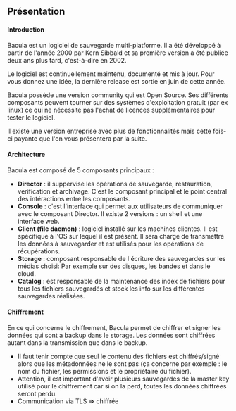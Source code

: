 ## Présentation 

#### Introduction

Bacula est un logiciel de sauvegarde multi-platforme. Il a été développé à partir de l'année 2000 par Kern Sibbald et sa première version a été publiée deux ans plus tard, c'est-à-dire en 2002. 

Le logiciel est continuellement maintenu, documenté et mis à jour. Pour vous donnez une idée, la dernière release est sortie en juin de cette année. 

Bacula possède une version community qui est Open Source. Ses différents composants peuvent tourner sur des systèmes d'exploitation gratuit (par ex linux) ce qui ne nécessite pas l'achat de licences supplémentaires pour tester le logiciel.

Il existe une version entreprise avec plus de fonctionnalités mais cette fois-ci payante que l'on vous présentera par la suite.

#### Architecture

Bacula est composé de 5 composants principaux :

- **Director** : il suppervise les opérations de sauvegarde, restauration, verification et archivage. C'est le composant principal et le point central des intéractions entre les composants.
- **Console** : c'est l'interface qui permet aux utilisateurs de communiquer avec le composant Director. Il existe 2 versions :  un shell et une interface web.
- **Client (file daemon)** : logiciel installé sur les machines clientes. Il est spécifique à l'OS sur lequel il est présent. Il sera chargé de transmettre les données à sauvegarder et est utilisés pour les opérations de récupérations.  
- **Storage** : composant responsable de l'écriture des sauvegardes sur les médias choisi: Par exemple sur des disques, les bandes et dans le cloud.
- **Catalog** : est responsable de la maintenance des index de fichiers pour tous les fichiers sauvegardés et stock les info sur les différentes sauvegardes réalisées.

#### Chiffrement

En ce qui concerne le chiffrement, Bacula permet de chiffrer et signer les données qui sont a backup dans le storage. Les données sont chiffrées autant dans la transmission que dans le backup.

- Il faut tenir compte que seul le contenu des fichiers est chiffrés/signé alors que les métadonnées ne le sont pas (ça concerne par exemple : le nom du fichier, les permissions et le propriétaire du fichier).
- Attention, il est important d'avoir plusieurs sauvegardes de la master key utilisé pour le chiffrement car si on la perd, toutes les données chiffrées seront perdu.
- Communication via TLS => chiffrée

